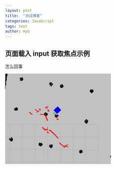 ```yaml
---
layout: post
title:  "测试博客"
categories: JavaScript
tags: test 
author: HyG
---
```



## 页面载入 input 获取焦点示例

怎么回事

![avatar](./images/scan_in_door.png)
